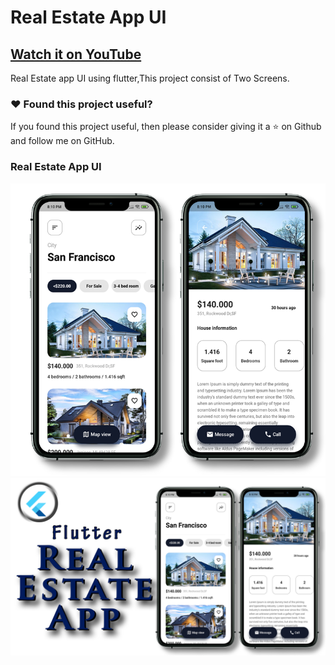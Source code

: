 # Real Estate App UI

## [Watch it on YouTube]()


Real Estate app UI using flutter,This project consist of Two Screens.

### :heart: Found this project useful?

If you found this project useful, then please consider giving it a :star: on Github and follow me on GitHub.

### Real Estate App UI

![App UI](/realestateallscr.png)
![App UI](/realestatethumb.png)